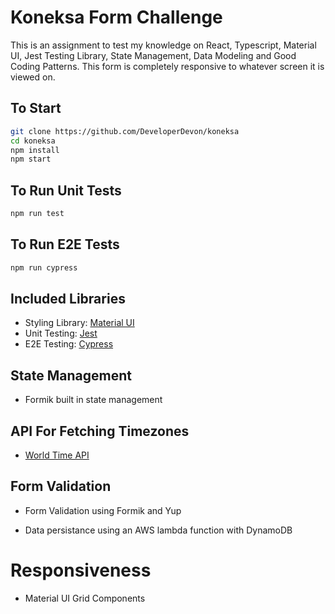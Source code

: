 # Koneksa Form Challenge

This is an assignment to test my knowledge on React, Typescript, Material UI, Jest Testing Library, State Management, Data Modeling and Good Coding Patterns. This form is completely responsive to whatever screen it is viewed on.

## To Start

```bash
git clone https://github.com/DeveloperDevon/koneksa
cd koneksa
npm install
npm start
```

## To Run Unit Tests

```bash
npm run test
```

## To Run E2E Tests

```bash
npm run cypress
```

## Included Libraries

-  Styling Library: [Material UI](https://mui.com/)
-  Unit Testing: [Jest](https://jestjs.io/)
-  E2E Testing: [Cypress](https://docs.cypress.io/guides/overview/why-cypress)

## State Management

-  Formik built in state management

## API For Fetching Timezones

-  [World Time API](http://worldtimeapi.org/api/timezone)

## Form Validation

-  Form Validation using Formik and Yup

-  Data persistance using an AWS lambda function with DynamoDB

# Responsiveness

-  Material UI Grid Components
